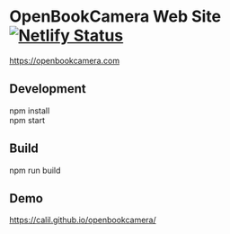 # OpenBookCamera Web Site [![Netlify Status](https://api.netlify.com/api/v1/badges/047c500f-ce3c-47bf-9a73-e3793032b460/deploy-status)](https://app.netlify.com/sites/openbookcamera/deploys)

https://openbookcamera.com

## Development

npm install  
npm start


## Build

npm run build


## Demo

https://calil.github.io/openbookcamera/